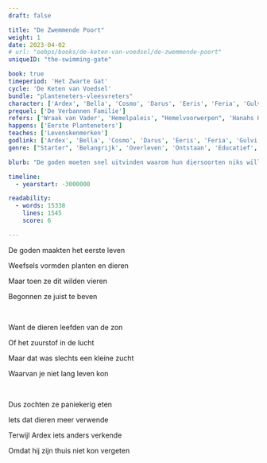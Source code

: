 ```yaml
---
draft: false

title: "De Zwemmende Poort"
weight: 1
date: 2023-04-02
# url: "oebps/books/de-keten-van-voedsel/de-zwemmende-poort"
uniqueID: "the-swimming-gate"

book: true
timeperiod: 'Het Zwarte Gat'
cycle: 'De Keten van Voedsel'
bundle: "planteneters-vleesvreters"
character: ['Ardex', 'Bella', 'Cosmo', 'Darus', 'Eeris', 'Feria', 'Gulvi', 'Hanah']
prequel: ['De Verbannen Familie']
refers: ['Wraak van Vader', 'Hemelpaleis', "Hemelvoorwerpen", 'Hanahs Hemelportaal', 'Vuurring', 'Hemelse Bloemen van Eeris', 'Windvlaagvleugel', "Troon van de Toekomst", "Zyme", "Dalas", "Vlamvreter", "Hespryhond", "Boek der Betekenis", "Laterwater", "Zielscheurder", "Midterrazee", "Somsgevuld", "Dagrivier"]
happens: ['Eerste Planteneters']
teaches: ['Levenskenmerken']
godlink: ['Ardex', 'Bella', 'Cosmo', 'Darus', 'Eeris', 'Feria', 'Gulvi', 'Hanah']
genre: ["Starter", 'Belangrijk', 'Overleven', 'Ontstaan', 'Educatief', 'Familie', 'Goden', 'Gesprekken', "Biologie"]

blurb: "De goden moeten snel uitvinden waarom hun diersoorten niks willen doen en uitsterven. Maar een mysterieuze kracht werkt tegen en verleidt Ardex met een verraderlijke belofte: een manier om weer naar huis te komen."

timeline:
  - yearstart: -3000000

readability:
  - words: 15338
    lines: 1545
    score: 6

---
```


De goden maakten het eerste leven

Weefsels vormden planten en dieren

Maar toen ze dit wilden vieren

Begonnen ze juist te beven

&nbsp;

Want de dieren leefden van de zon

Of het zuurstof in de lucht

Maar dat was slechts een kleine zucht

Waarvan je niet lang leven kon

&nbsp;

Dus zochten ze paniekerig eten

Iets dat dieren meer verwende

Terwijl Ardex iets anders verkende

Omdat hij zijn thuis niet kon vergeten